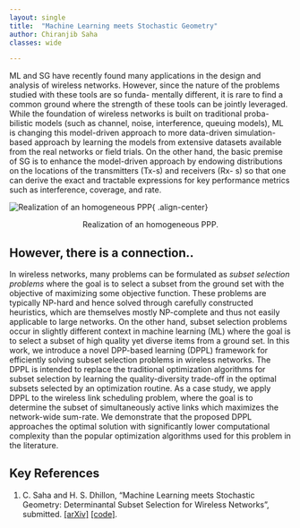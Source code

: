 ```yaml
---
layout: single
title:  "Machine Learning meets Stochastic Geometry"
author: Chiranjib Saha
classes: wide

---
```


ML and SG have recently found many applications in the design and analysis of wireless networks. However, since the nature of the problems studied with these tools are so funda- mentally different, it is rare to find a common ground where the strength of these tools can be jointly leveraged. While the foundation of wireless networks is built on traditional proba- bilistic models (such as channel, noise, interference, queuing models), ML is changing this model-driven approach to more data-driven simulation-based approach by learning the models from extensive datasets available from the real networks or field trials. On the other hand, the basic premise of SG is to enhance the model-driven approach by endowing distributions on the locations of the transmitters (Tx-s) and receivers (Rx- s) so that one can derive the exact and tractable expressions for key performance metrics such as interference, coverage, and rate.  

![Realization of an homogeneous PPP]({{site.url}}{{site.baseurl}}/assets/images/sg-ml/sgml.png){ .align-center}<center>Realization of an homogeneous PPP.</center>

## However, there is a connection..

In wireless networks, many problems can be formulated as *subset selection problems* where the goal is to select a subset from the ground set with the objective of maximizing some objective function. These problems are typically NP-hard and hence solved through carefully constructed heuristics, which are themselves mostly NP-complete and thus not easily applicable to large networks. On the other hand, subset selection problems occur in slightly different context in machine learning (ML) where the goal is to select a subset of high quality yet diverse items from a ground set. In this work, we introduce a novel DPP-based learning (DPPL) framework for efficiently solving subset selection problems in wireless networks. The DPPL is intended to replace the traditional optimization algorithms for subset selection by learning the quality-diversity trade-off in the optimal subsets selected by an optimization routine. As a case study, we apply DPPL to the wireless link scheduling problem, where the goal is to determine the subset of simultaneously active links which maximizes the network-wide sum-rate. We demonstrate that the proposed DPPL approaches the optimal solution with significantly lower computational complexity than the popular optimization algorithms used for this problem in the literature.

## Key References

1. C. Saha and H. S. Dhillon, “Machine Learning meets Stochastic Geometry: Determinantal Subset Selection for Wireless Networks”, submitted. [[arXiv]](https://arxiv.org/abs/1905.00504) [[code]](https://github.com/stochastic-geometry/DPPL).
